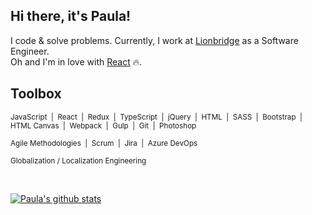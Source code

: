 ## Hi there, it's Paula!


I code & solve problems. Currently, I work at [Lionbridge](https://www.lionbridge.com/) as a Software Engineer.<br>
Oh and I'm in love with [React](https://pl.reactjs.org/) :fire:. 


## Toolbox


<sub>JavaScript&nbsp;  |&nbsp;  React&nbsp;  |&nbsp;  Redux&nbsp;  |&nbsp;  TypeScript&nbsp;  |&nbsp;  jQuery&nbsp;  |&nbsp;  HTML&nbsp;  |&nbsp;  SASS&nbsp;  |&nbsp;  Bootstrap&nbsp;  |&nbsp;  HTML Canvas&nbsp;  |&nbsp;  Webpack&nbsp;  |&nbsp;  Gulp&nbsp;  |&nbsp;  Git&nbsp;  |&nbsp;  Photoshop&nbsp;</sub>

<sub>Agile Methodologies&nbsp; |&nbsp; Scrum&nbsp; |&nbsp; Jira&nbsp; |&nbsp; Azure DevOps&nbsp;</sub>

<sub>Globalization / Localization Engineering</sub>

<br>

[![Paula's github stats](https://github-readme-stats.vercel.app/api?username=soygitana)](https://github.com/soygitana/github-readme-stats)
